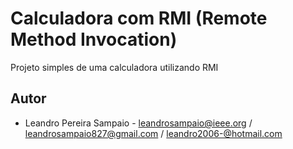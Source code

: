 # Calculadora com RMI (Remote Method Invocation)
Projeto simples de uma calculadora utilizando RMI
## Autor 
* Leandro Pereira Sampaio - leandrosampaio@ieee.org / leandrosampaio827@gmail.com / leandro2006-@hotmail.com

